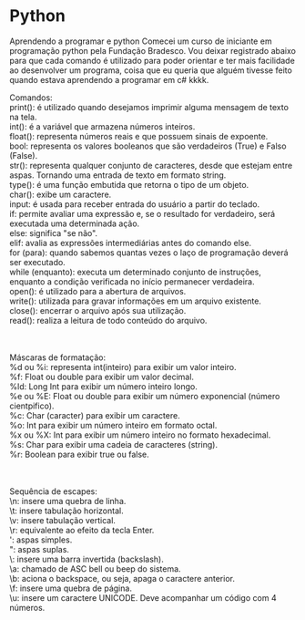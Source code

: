 # Python <br>
Aprendendo a programar e python
Comecei um curso de iniciante em programação python pela Fundação Bradesco. Vou deixar registrado abaixo para que cada comando é utilizado para poder orientar e ter mais facilidade ao desenvolver um programa, coisa que eu queria que alguém tivesse feito quando estava aprendendo a programar em c# kkkk.
<br>

Comandos:<br>
print(): é utilizado quando desejamos imprimir alguma mensagem de texto na tela. <br>
int(): é a variável que armazena números inteiros. <br>
float(): representa números reais e que possuem sinais de expoente. <br>
bool: representa os valores booleanos que são verdadeiros (True) e Falso (False). <br>
str(): representa qualquer conjunto de caracteres, desde que estejam entre aspas. Tornando uma entrada de texto em formato string. <br>
type():  é uma função embutida que retorna o tipo de um objeto. <br>
char(): exibe um caractere. <br>
input: é usada para receber entrada do usuário a partir do teclado. <br>
if: permite avaliar uma expressão e, se o resultado for verdadeiro, será executada uma determinada ação. <br>
else: significa "se não". <br>
elif: avalia as expressões intermediárias antes do comando else. <br>
for (para): quando sabemos quantas vezes o laço de programação deverá ser executado. <br>
while (enquanto): executa um determinado conjunto de instruções, enquanto a condição verificada no início permanecer verdadeira. <br>
open(): é utilizado para a abertura de arquivos. <br>
write(): utilizada para gravar informações em um arquivo existente. <br>
close(): encerrar o arquivo após sua utilização. <br>
read():  realiza a leitura de todo conteúdo do arquivo. <br>
<br>
<br>

Máscaras de formatação: <br>
%d ou %i: representa int(inteiro) para exibir um valor inteiro. <br>
%f: Float ou double para exibir um valor decimal. <br>
%ld: Long Int para exibir um número inteiro longo. <br>
%e ou %E: Float ou double para exibir um número exponencial (número cientpifico). <br>
%c: Char (caracter) para exibir um caractere. <br>
%o: Int para exibir um número inteiro em formato octal. <br>
%x ou %X: Int para exibir um número inteiro no formato hexadecimal. <br>
%s: Char para exibir uma cadeia de caracteres (string). <br>
%r: Boolean para exibir true ou false. <br>
<br>
<br>

Sequência de escapes: <br>
\n: insere uma quebra de linha. <br>
\t: insere tabulação horizontal. <br>
\v: insere tabulação vertical. <br>
\r: equivalente ao efeito da tecla Enter. <br>
\': aspas simples. <br>
\": aspas suplas. <br>
\\: insere uma barra invertida (backslash). <br>
\a: chamado de ASC bell ou beep do sistema. <br>
\b: aciona o backspace, ou seja, apaga o caractere anterior. <br>
\f: insere uma quebra de página. <br>
\u: insere um caractere UNICODE. Deve acompanhar um código com 4 números. <br>
